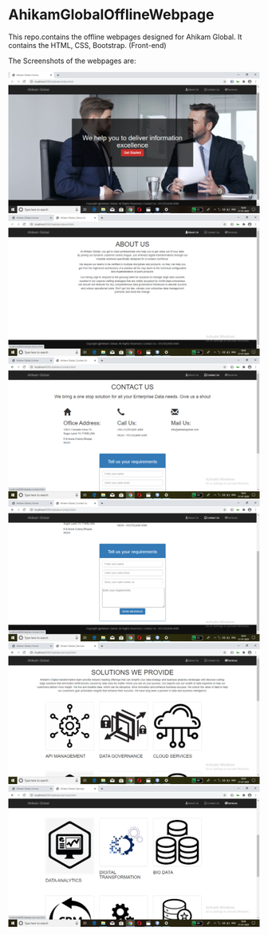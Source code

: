 # AhikamGlobalOfflineWebpage

This repo.contains the offline webpages designed for Ahikam Global.
It contains the HTML, CSS, Bootstrap. (Front-end)

The Screenshots of the webpages are:

<img src="SCREENSHOTS/Screenshot (32).png" alt="Home page of Ahikam Global" width=600>
<img src="SCREENSHOTS/Screenshot (33).png" alt="About page of Ahikam Global" width=600>
<img src="SCREENSHOTS/Screenshot (34).png" alt="Contact1 page of Ahikam Global" width=600>
<img src="SCREENSHOTS/Screenshot (35).png" alt="Contact2 page of Ahikam Global" width=600>
<img src="SCREENSHOTS/Screenshot (36).png" alt="Solutions page of Ahikam Global" width=600>
<img src="SCREENSHOTS/Screenshot (37).png" alt="Solutions2 page of Ahikam Global" width=600>
